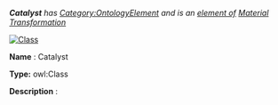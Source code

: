 ___Catalyst__ 
 has
 [Category:OntologyElement](../../Category/OntologyElement "Category:OntologyElement") 
 and is an
 [element of](../../Property/ElementOf "Property:ElementOf") 
[Material Transformation](../../Submissions/Material_Transformation "Submissions:Material Transformation")_




  





[![Class](../../images/thumb/2/27/Class.gif/45px-Class.gif)](../../Image/Class.gif "Class")


__Name__ 
 : Catalyst
 



__Type:__ 
 owl:Class
 



__Description__ 
 :